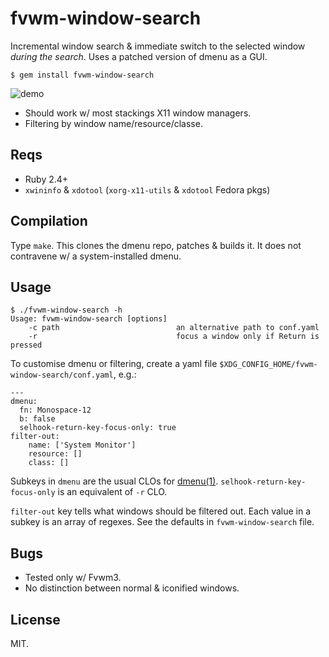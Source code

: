 # fvwm-window-search

Incremental window search & immediate switch to the selected window
*during the search*. Uses a patched version of dmenu as a GUI.

    $ gem install fvwm-window-search

![demo](https://thumbs.gfycat.com/GenerousRingedFlicker-small.gif)

* Should work w/ most stackings X11 window managers.
* Filtering by window name/resource/classe.

## Reqs

* Ruby 2.4+
* `xwininfo` & `xdotool` (`xorg-x11-utils` & `xdotool` Fedora pkgs)

## Compilation

Type `make`. This clones the dmenu repo, patches & builds it. It does
not contravene w/ a system-installed dmenu.

## Usage

~~~
$ ./fvwm-window-search -h
Usage: fvwm-window-search [options]
    -c path                          an alternative path to conf.yaml
    -r                               focus a window only if Return is pressed
~~~

To customise dmenu or filtering, create a yaml file
`$XDG_CONFIG_HOME/fvwm-window-search/conf.yaml`, e.g.:

~~~
---
dmenu:
  fn: Monospace-12
  b: false
  selhook-return-key-focus-only: true
filter-out:
    name: ['System Monitor']
    resource: []
    class: []
~~~

Subkeys in `dmenu` are the usual CLOs for
[dmenu(1)][]. `selhook-return-key-focus-only` is an equivalent of `-r`
CLO.

[dmenu(1)]: https://manpages.debian.org/unstable/suckless-tools/dmenu.1.en.html

`filter-out` key tells what windows should be filtered out. Each value
in a subkey is an array of regexes. See the defaults in
`fvwm-window-search` file.

## Bugs

* Tested only w/ Fvwm3.
* No distinction between normal & iconified windows.

## License

MIT.
